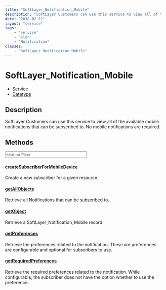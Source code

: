 ```yaml
---
title: "SoftLayer_Notification_Mobile"
description: "SoftLayer Customers can use this service to view all of the available mobile notifications that can be subscribed to.  N... "
date: "2018-02-12"
layout: "service"
tags:
    - "service"
    - "sldn"
    - "Notification"
classes:
    - "SoftLayer_Notification_Mobile"
---
```

# SoftLayer_Notification_Mobile
<div id='service-datatype'>
    <ul id='sldn-reference-tabs'>
    <li id='service'> <a href='/reference/services/SoftLayer_Notification_Mobile' >Service</a></li>    <li id='datatype'> <a href='/reference/datatypes/SoftLayer_Notification_Mobile' >Datatype</a></li>
    </ul>
</div>

## Description
SoftLayer Customers can use this service to view all of the available mobile notifications that can be subscribed to.  No mobile notifications are required. 



        
<div id="properties" class="content service-content">

## Methods

<div class="view-filters">
    <div class="clearfix">
        <div class="search-input-box">
            <input placeholder="Method Filter" onkeyup="titleSearch(inputId='edit-combine', divId='method-div', elementClass='method-row')" 
                type="text" id="edit-combine" value="" size="30" maxlength="128" class="form-text">
        </div>
    </div>
</div>

<div id="method-div">

<div class="method-row">

#### [createSubscriberForMobileDevice](/reference/services/SoftLayer_Notification_Mobile/createSubscriberForMobileDevice)
Create a new subscriber for a given resource.
</div>

<div class="method-row">

#### [getAllObjects](/reference/services/SoftLayer_Notification_Mobile/getAllObjects)
Retrieve all Notifications that can be subscribed to.
</div>

<div class="method-row">

#### [getObject](/reference/services/SoftLayer_Notification_Mobile/getObject)
Retrieve a SoftLayer_Notification_Mobile record.
</div>

<div class="method-row">

#### [getPreferences](/reference/services/SoftLayer_Notification_Mobile/getPreferences)
Retrieve the preferences related to the notification. These are preferences are configurable and optional for subscribers to use.
</div>

<div class="method-row">

#### [getRequiredPreferences](/reference/services/SoftLayer_Notification_Mobile/getRequiredPreferences)
Retrieve the required preferences related to the notification. While configurable, the subscriber does not have the option whether to use the preference.
</div>
</div>

</div>

